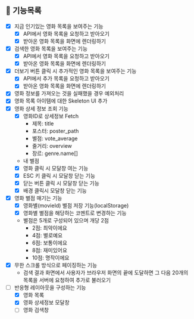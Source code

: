 ## 🐾 기능목록

- [x] 지금 인기있는 영화 목록을 보여주는 기능
  - [x] API에서 영화 목록을 요청하고 받아오기
  - [x] 받아온 영화 목록을 화면에 렌더링하기
- [x] 검색한 영화 목록을 보여주는 기능
  - [x] API에서 영화 목록을 요청하고 받아오기
  - [x] 받아온 영화 목록을 화면에 렌더링하기
- [x] 더보기 버튼 클릭 시 추가적인 영화 목록을 보여주는 기능
  - [x] API에서 추가 목록을 요청하고 받아오기
  - [x] 받아온 영화 목록을 화면에 렌더링하기
- [x] 영화 정보를 가져오는 것을 실패했을 경우 예외처리
- [x] 영화 목록 아이템에 대한 Skeleton UI 추가
- [x] 영화 상세 정보 조회 기능
  - [x] 영화ID로 상세정보 Fetch
    - 제목: title
    - 포스터: poster_path
    - 별점: vote_average
    - 줄거리: overview
    - 장르: genre.name[]
  - 내 별점
  - [x] 영화 클릭 시 모달창 여는 기능
  - [x] ESC 키 클릭 시 모달창 닫는 기능
  - [x] 닫는 버튼 클릭 시 모달창 닫는 기능
  - [x] 배경 클릭시 모달창 닫는 기능
- [x] 영화 별점 매기는 기능
  - [x] 영화별(movieId) 별점 저장 기능(localStorage)
  - [x] 영화별 별점을 해당하는 코멘트로 변경하는 기능
  - 별점은 5개로 구성되어 있으며 개당 2점
    - 2점: 최악이에요
    - 4점: 별로예요
    - 6점: 보통이에요
    - 8점: 재미있어요
    - 10점: 명작이에요
- [x] 무한 스크롤 방식으로 페이징하는 기능
  - 검색 결과 화면에서 사용자가 브라우저 화면의 끝에 도달하면 그 다음 20개의 목록을 서버에 요청하여 추가로 불러오기
- [ ] 반응형 레이아웃을 구성하는 기능
  - [x] 영화 목록
  - [x] 영화 상세정보 모달창
  - [ ] 영화 검색창
